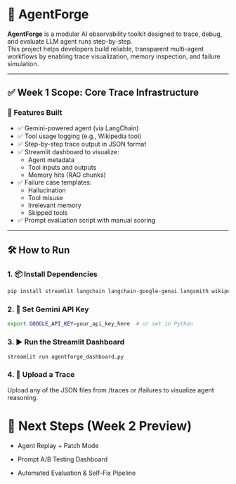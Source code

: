 # 🧠 AgentForge

**AgentForge** is a modular AI observability toolkit designed to trace, debug, and evaluate LLM agent runs step-by-step.  
This project helps developers build reliable, transparent multi-agent workflows by enabling trace visualization, memory inspection, and failure simulation.

---

## ✅ Week 1 Scope: Core Trace Infrastructure

### 🚀 Features Built

- ✅ Gemini-powered agent (via LangChain)
- ✅ Tool usage logging (e.g., Wikipedia tool)
- ✅ Step-by-step trace output in JSON format
- ✅ Streamlit dashboard to visualize:
  - Agent metadata
  - Tool inputs and outputs
  - Memory hits (RAG chunks)
- ✅ Failure case templates:
  - Hallucination
  - Tool misuse
  - Irrelevant memory
  - Skipped tools
- ✅ Prompt evaluation script with manual scoring

---

## 🛠️ How to Run

### 1. 📦 Install Dependencies

```bash
pip install streamlit langchain langchain-google-genai langsmith wikipedia
```
### 2. 🔑 Set Gemini API Key
``` bash 
export GOOGLE_API_KEY=your_api_key_here  # or set in Python
```

### 3. ▶️ Run the Streamlit Dashboard
``` bash 
streamlit run agentforge_dashboard.py
```

### 4. 📁 Upload a Trace
Upload any of the JSON files from /traces or /failures to visualize agent reasoning.


# 🧭 Next Steps (Week 2 Preview)
- Agent Replay + Patch Mode

- Prompt A/B Testing Dashboard

- Automated Evaluation & Self-Fix Pipeline
